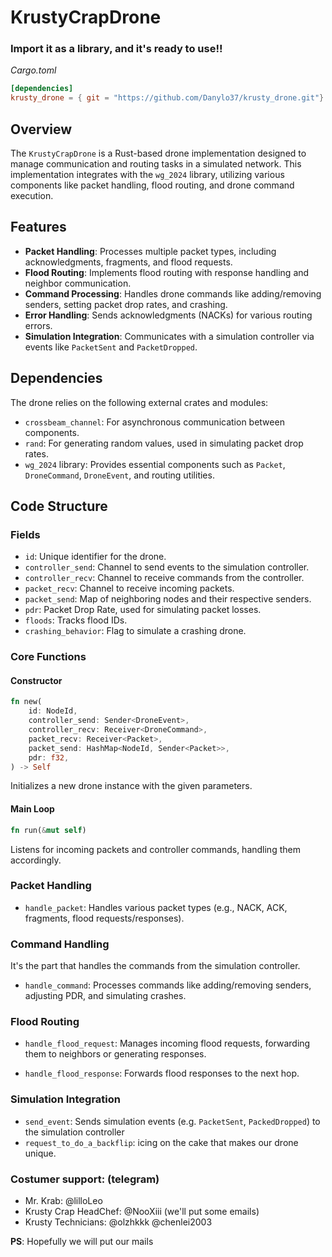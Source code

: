 # KrustyCrapDrone

### Import it as a library, and it's ready to use!!
_Cargo.toml_
```toml
[dependencies]
krusty_drone = { git = "https://github.com/Danylo37/krusty_drone.git"}
```
## Overview
The `KrustyCrapDrone` is a Rust-based drone implementation designed to manage communication and routing tasks in a simulated network. This implementation integrates with the `wg_2024` library, utilizing various components like packet handling, flood routing, and drone command execution.

## Features
- **Packet Handling**: Processes multiple packet types, including acknowledgments, fragments, and flood requests.
- **Flood Routing**: Implements flood routing with response handling and neighbor communication.
- **Command Processing**: Handles drone commands like adding/removing senders, setting packet drop rates, and crashing.
- **Error Handling**: Sends acknowledgments (NACKs) for various routing errors.
- **Simulation Integration**: Communicates with a simulation controller via events like `PacketSent` and `PacketDropped`.

## Dependencies
The drone relies on the following external crates and modules:
- `crossbeam_channel`: For asynchronous communication between components.
- `rand`: For generating random values, used in simulating packet drop rates.
- `wg_2024` library: Provides essential components such as `Packet`, `DroneCommand`, `DroneEvent`, and routing utilities.

## Code Structure
### Fields
- `id`: Unique identifier for the drone.
- `controller_send`: Channel to send events to the simulation controller.
- `controller_recv`: Channel to receive commands from the controller.
- `packet_recv`: Channel to receive incoming packets.
- `packet_send`: Map of neighboring nodes and their respective senders.
- `pdr`: Packet Drop Rate, used for simulating packet losses.
- `floods`: Tracks flood IDs.
- `crashing_behavior`: Flag to simulate a crashing drone.

### Core Functions
#### Constructor
```rust
fn new(
    id: NodeId,
    controller_send: Sender<DroneEvent>,
    controller_recv: Receiver<DroneCommand>,
    packet_recv: Receiver<Packet>,
    packet_send: HashMap<NodeId, Sender<Packet>>,
    pdr: f32,
) -> Self
```
Initializes a new drone instance with the given parameters.

#### Main Loop
```rust
fn run(&mut self)
```
Listens for incoming packets and controller commands, handling them accordingly.


### Packet Handling
- `handle_packet`: Handles various packet types (e.g., NACK, ACK, fragments, flood requests/responses).

### Command Handling
It's the part that handles the commands from the simulation controller.
- `handle_command`: Processes commands like adding/removing senders, adjusting PDR, and simulating crashes.

### Flood Routing 
- `handle_flood_request`: Manages incoming flood requests, forwarding them to neighbors or generating responses.

- `handle_flood_response`: Forwards flood responses to the next hop.

### Simulation Integration 
- `send_event`: Sends simulation events (e.g. `PacketSent`, `PackedDropped`) to the simulation controller
- `request_to_do_a_backflip`: icing on the cake that makes our drone unique.

### Costumer support: (telegram)
- Mr. Krab: @lilloLeo
- Krusty Crap HeadChef: @NooXiii (we'll put some emails)
- Krusty Technicians: @olzhkkk @chenlei2003

**PS**: Hopefully we will put our mails
